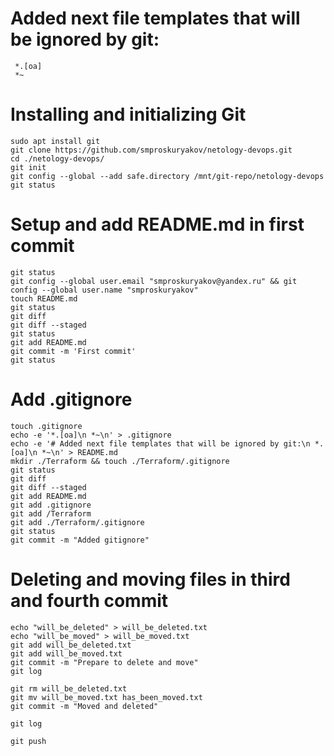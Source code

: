 # Added next file templates that will be ignored by git:

~~~
 *.[oa]
 *~
~~~

# Installing and initializing Git

~~~
sudo apt install git
git clone https://github.com/smproskuryakov/netology-devops.git
cd ./netology-devops/
git init
git config --global --add safe.directory /mnt/git-repo/netology-devops
git status
~~~

# Setup and add README.md in first commit
~~~
git status
git config --global user.email "smproskuryakov@yandex.ru" && git config --global user.name "smproskuryakov"
touch README.md
git status
git diff
git diff --staged
git status
git add README.md
git commit -m 'First commit'
git status
~~~

# Add .gitignore
~~~
touch .gitignore
echo -e '*.[oa]\n *~\n' > .gitignore
echo -e '# Added next file templates that will be ignored by git:\n *.[oa]\n *~\n' > README.md
mkdir ./Terraform && touch ./Terraform/.gitignore
git status
git diff
git diff --staged
git add README.md
git add .gitignore
git add /Terraform
git add ./Terraform/.gitignore
git status
git commit -m "Added gitignore"
~~~

# Deleting and moving files in third and fourth commit
~~~
echo "will_be_deleted" > will_be_deleted.txt
echo "will_be_moved" > will_be_moved.txt 
git add will_be_deleted.txt 
git add will_be_moved.txt 
git commit -m "Prepare to delete and move"
git log

git rm will_be_deleted.txt
git mv will_be_moved.txt has_been_moved.txt
git commit -m "Moved and deleted"

git log

git push
~~~